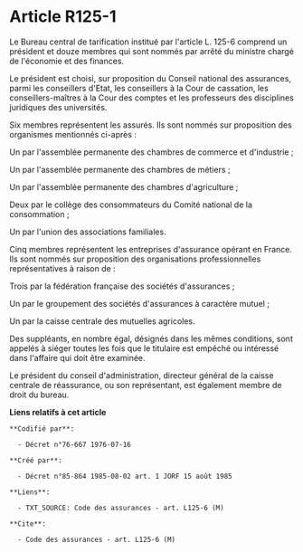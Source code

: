 # Article R125-1

Le Bureau central de tarification institué par l'article L. 125-6 comprend un président et douze membres qui sont nommés par
arrêté du ministre chargé de l'économie et des finances.

Le président est choisi, sur proposition du Conseil national des assurances, parmi les conseillers d'Etat, les conseillers à
la Cour de cassation, les conseillers-maîtres à la Cour des comptes et les professeurs des disciplines juridiques des
universités.

Six membres représentent les assurés. Ils sont nommés sur proposition des organismes mentionnés ci-après :

Un par l'assemblée permanente des chambres de commerce et d'industrie ;

Un par l'assemblée permanente des chambres de métiers ;

Un par l'assemblée permanente des chambres d'agriculture ;

Deux par le collège des consommateurs du Comité national de la consommation ;

Un par l'union des associations familiales.

Cinq membres représentent les entreprises d'assurance opérant en France. Ils sont nommés sur proposition des organisations
professionnelles représentatives à raison de :

Trois par la fédération française des sociétés d'assurances ;

Un par le groupement des sociétés d'assurances à caractère mutuel ;

Un par la caisse centrale des mutuelles agricoles.

Des suppléants, en nombre égal, désignés dans les mêmes conditions, sont appelés à siéger toutes les fois que le titulaire
est empêché ou intéressé dans l'affaire qui doit être examinée.

Le président du conseil d'administration, directeur général de la caisse centrale de réassurance, ou son représentant, est
également membre de droit du bureau.

**Liens relatifs à cet article**

	**Codifié par**:

	  - Décret n°76-667 1976-07-16

	**Créé par**:

	  - Décret n°85-864 1985-08-02 art. 1 JORF 15 août 1985

	**Liens**:

	  - TXT_SOURCE: Code des assurances - art. L125-6 (M)

	**Cite**:

	  - Code des assurances - art. L125-6 (M)
